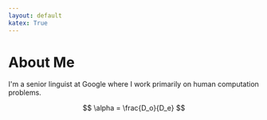 ```yaml
---
layout: default
katex: True
---
```


# About Me

I'm a senior linguist at Google where I work primarily on human computation problems. 

$$ \alpha = \frac{D_o}{D_e} $$
